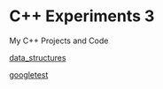 # C++ Experiments 3

My C++ Projects and Code


[data_structures](https://github.com/jcapona/data_structures.git)

[googletest](https://github.com/google/googletest.git)
